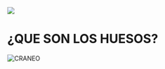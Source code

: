 
![](https://lh3.googleusercontent.com/-nqE-kXJZybc/Wt9-4_J1BfI/AAAAAAAAAKQ/x6Pz772FwnIK3jXJJ0UhniaoiatUgd0oACLcBGAs/w530-h298-n-rw/HUesos.jpg)

# ¿QUE SON LOS HUESOS?


![CRANEO](CRANEO)


